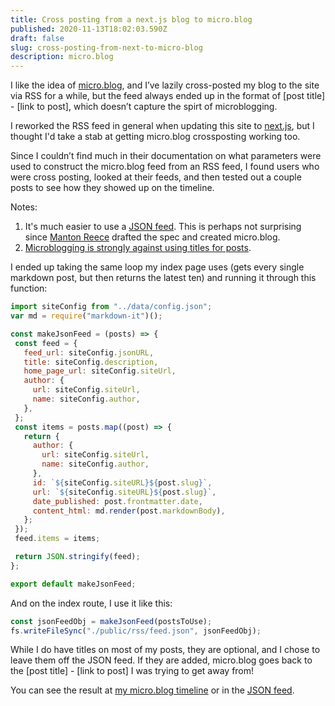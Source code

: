 ```yaml
---
title: Cross posting from a next.js blog to micro.blog
published: 2020-11-13T18:02:03.590Z
draft: false
slug: cross-posting-from-next-to-micro-blog
description: micro.blog
---
```


I like the idea of [micro.blog](https://micro.blog), and I’ve lazily cross-posted my blog to the site via RSS for a while, but the feed always ended up in the format of [post title] - [link to post], which doesn’t capture the spirt of microblogging.

I reworked the RSS feed in general when updating this site to [next.js](https://nextjs.org), but I thought I'd take a stab at getting micro.blog crossposting working too.

Since I couldn’t find much in their documentation on what parameters were used to construct the micro.blog feed from an RSS feed, I found users who were cross posting, looked at their feeds, and then tested out a couple posts to see how they showed up on the timeline.

Notes:
1. It's much easier to use a [JSON feed](https://jsonfeed.org). This is perhaps not surprising since [Manton Reece](https://manton.org) drafted the spec and created micro.blog.
2. [Microblogging is strongly against using titles for posts](https://www.manton.org/2014/09/15/defining-a-microblog.html).

 I ended up taking the same loop my index page uses (gets every single markdown post, but then returns the latest ten) and running it through this function:
 
 ```js
 import siteConfig from "../data/config.json";
var md = require("markdown-it")();

const makeJsonFeed = (posts) => {
  const feed = {
    feed_url: siteConfig.jsonURL,
    title: siteConfig.description,
    home_page_url: siteConfig.siteUrl,
    author: {
      url: siteConfig.siteUrl,
      name: siteConfig.author,
    },
  };
  const items = posts.map((post) => {
    return {
      author: {
        url: siteConfig.siteUrl,
        name: siteConfig.author,
      },
      id: `${siteConfig.siteURL}${post.slug}`,
      url: `${siteConfig.siteURL}${post.slug}`,
      date_published: post.frontmatter.date,
      content_html: md.render(post.markdownBody),
    };
  });
  feed.items = items;

  return JSON.stringify(feed);
};

export default makeJsonFeed;
```

And on the index route, I use it like this:

```js
const jsonFeedObj = makeJsonFeed(postsToUse);
fs.writeFileSync("./public/rss/feed.json", jsonFeedObj);
```
While I do have titles on most of my posts, they are optional, and I chose to leave them off the JSON feed. If they are added, micro.blog goes back to the [post title] - [link to post] I was trying to get away from!

You can see the result at [my micro.blog timeline](https://micro.blog/jjmartucci) or in the [JSON feed](https://www.builtwith.coffee/rss/feed.json).